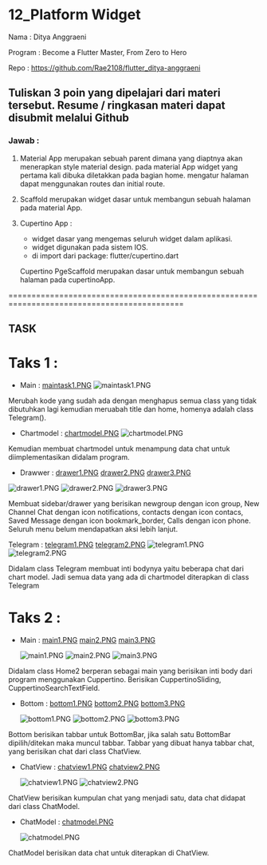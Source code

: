 # 12_Platform Widget

Nama : Ditya Anggraeni

Program : Become a Flutter Master, From Zero to Hero

Repo : https://github.com/Rae2108/flutter_ditya-anggraeni

## Tuliskan 3 poin yang dipelajari dari materi tersebut. Resume / ringkasan materi dapat disubmit melalui Github

### Jawab : 

1. Material App merupakan sebuah parent dimana yang diaptnya akan menerapkan style material design. pada material App widget yang pertama kali dibuka diletakkan pada bagian home. mengatur halaman dapat menggunakan routes dan initial route.

2. Scaffold merupakan widget dasar untuk membangun sebuah halaman pada material App.

3. Cupertino App : 
    - widget dasar yang mengemas seluruh widget dalam aplikasi.
    - widget digunakan pada sistem IOS.
    - di import dari package: flutter/cupertino.dart
    
    Cupertino PgeScaffold merupakan dasar untuk membangun sebuah halaman pada cupertinoApp. 


============================================================================================

## TASK 

# Taks 1 :

- Main : [maintask1.PNG](./Screenshot/maintask1.PNG) 
![maintask1.PNG](./Screenshot/maintask1.PNG) 

Merubah kode yang sudah ada dengan menghapus semua class yang tidak dibutuhkan lagi kemudian meruabah title dan home, homenya adalah class Telegram().

- Chartmodel : [chartmodel.PNG](./Screenshot/chartmodel.PNG) 
![chartmodel.PNG](./Screenshot/chartmodel.PNG)

Kemudian membuat chartmodel untuk menampung data chat untuk diimplementasikan didalam program.

- Drawwer : [drawer1.PNG](./Screenshot/drawer1.PNG) [drawer2.PNG](./Screenshot/drawer2.PNG) [drawer3.PNG](./Screenshot/drawer3.PNG)

![drawer1.PNG](./Screenshot/drawer1.PNG) 
![drawer2.PNG](./Screenshot/drawer2.PNG) 
![drawer3.PNG](./Screenshot/drawer3.PNG)

Membuat sidebar/drawer yang berisikan newgroup dengan icon group, New Channel Chat dengan icon notifications, contacts dengan icon contacs, Saved Message dengan icon bookmark_border, Calls dengan icon phone. Seluruh menu belum mendapatkan aksi lebih lanjut.

Telegram : [telegram1.PNG](./Screenshot/telegram1.PNG) [telegram2.PNG](./Screenshot/telegram2.PNG)
![telegram1.PNG](./Screenshot/telegram1.PNG)
![telegram2.PNG](./Screenshot/telegram2.PNG)

Didalam class Telegram membuat inti bodynya yaitu beberapa chat dari chart model. Jadi semua data yang ada di chartmodel diterapkan di class Telegram


# Taks 2 : 

- Main : [main1.PNG](./Screenshot/main1.PNG) [main2.PNG](./Screenshot/main2.PNG) [main3.PNG](./Screenshot/main3.PNG)

    ![main1.PNG](./Screenshot/main1.PNG) ![main2.PNG](./Screenshot/main2.PNG) ![main3.PNG](./Screenshot/main3.PNG)

Didalam class Home2 berperan sebagai main yang berisikan inti body dari program menggunakan Cuppertino. Berisikan CuppertinoSliding, CuppertinoSearchTextField.

- Bottom : [bottom1.PNG](./Screenshot/bottom1.PNG) [bottom2.PNG](./Screenshot/bottom2.PNG) [bottom3.PNG](./Screenshot/bottom3.PNG)

    ![bottom1.PNG](./Screenshot/bottom1.PNG) ![bottom2.PNG](./Screenshot/bottom2.PNG)
    ![bottom3.PNG](./Screenshot/bottom3.PNG)

Bottom berisikan tabbar untuk BottomBar, jika salah satu BottomBar dipilih/ditekan maka muncul tabbar. Tabbar yang dibuat hanya tabbar chat, yang berisikan chat dari class ChatView.

- ChatView : [chatview1.PNG](./Screenshot/chatview1.PNG) [chatview2.PNG](./Screenshot/chatview2.PNG)

    ![chatview1.PNG](./Screenshot/chatview1.PNG) ![chatview2.PNG](./Screenshot/chatview2.PNG)

ChatView berisikan kumpulan chat yang menjadi satu, data chat didapat dari class ChatModel.

- ChatModel : [chatmodel.PNG](./Screenshot/chatmodel.PNG)

    ![chatmodel.PNG](./Screenshot/chatmodel.PNG)

ChatModel berisikan data chat untuk diterapkan di ChatView. 
